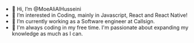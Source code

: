 - 👋 Hi, I’m @MoeAliAlHusseini
- 👀 I’m interested in Coding, mainly in Javascript, React and React Native!
- 🌱 I’m currently working as a Software engineer at Callsign.
- 💞️ I'm always coding in my free time. I'm passionate about expanding my knowledge as much as I can.

<!---
MoeAliAlHusseini/MoeAliAlHusseini is a ✨ special ✨ repository because its `README.md` (this file) appears on your GitHub profile.
You can click the Preview link to take a look at your changes.
--->
